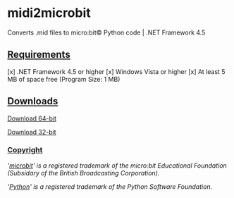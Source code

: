 # midi2microbit
Converts .mid files to micro:bit© Python code | .NET Framework 4.5

## <ins>Requirements</ins>
[x] .NET Framework 4.5 or higher
[x] Windows Vista or higher
[x] At least 5 MB of space free (Program Size: 1 MB)

## <ins>Downloads</ins>
[Download 64-bit](https://github.com/BlueJay113/midi2microbit/releases/latest/download/MidiToMicrobit_x64.EXE)

[Download 32-bit](https://github.com/BlueJay113/midi2microbit/releases/latest/download/MidiToMicrobit_x32.EXE)

### <ins>Copyright</ins>
_'[microbit](https://microbit.org)' is a registered trademark of the micro:bit Educational Foundation (Subsidary of the British Broadcasting Corporation)._

_'[Python](https://python.org)' is a registered trademark of the Python Software Foundation._

